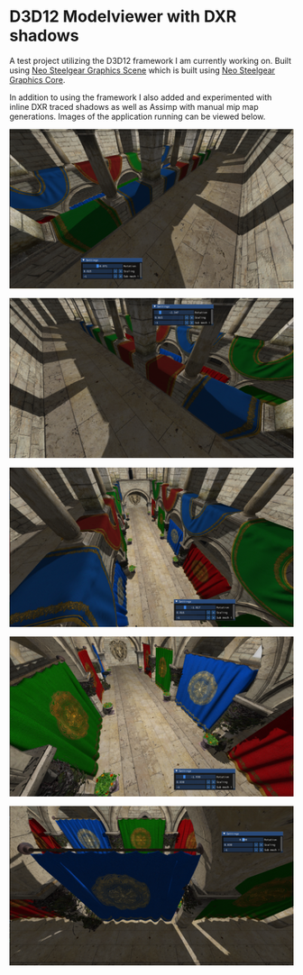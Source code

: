 # D3D12 Modelviewer with DXR shadows

A test project utilizing the D3D12 framework I am currently working on. Built using [Neo Steelgear Graphics Scene](https://github.com/Gamewolf3000/Neo-Steelgear-Graphics-Scene) which is built using [Neo Steelgear Graphics Core](https://github.com/Gamewolf3000/Neo-Steelgear-Graphics-Core).

In addition to using the framework I also added and experimented with inline DXR traced shadows as well as Assimp with manual mip map generations. Images of the application running can be viewed below.

![](https://github.com/Gamewolf3000/D3D12-Modelviewer-with-DXR-shadows/blob/main/Screenshots/Example5.png?raw=true)

![](https://github.com/Gamewolf3000/D3D12-Modelviewer-with-DXR-shadows/blob/main/Screenshots/Example4.png?raw=true)

![](https://github.com/Gamewolf3000/D3D12-Modelviewer-with-DXR-shadows/blob/main/Screenshots/Example3.png?raw=true)

![](https://github.com/Gamewolf3000/D3D12-Modelviewer-with-DXR-shadows/blob/main/Screenshots/Example2.png?raw=true)

![](https://github.com/Gamewolf3000/D3D12-Modelviewer-with-DXR-shadows/blob/main/Screenshots/Example1.png?raw=true)
